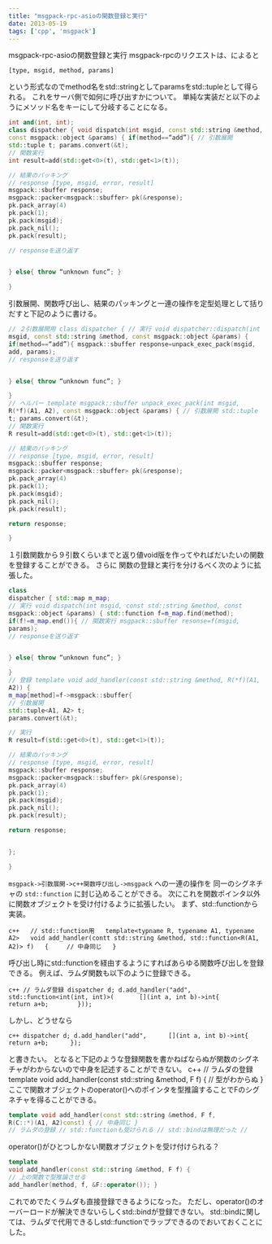```yaml
---
title: "msgpack-rpc-asioの関数登録と実行"
date: 2013-05-19
tags: ['cpp', 'msgpack']
---
```


msgpack-rpc-asioの関数登録と実行
msgpack-rpcのリクエストは、によると

```
[type, msgid, method, params]
```

という形式なのでmethod名をstd::stringとしてparamsをstd::tupleとして得られる。
これをサーバ側で如何に呼び出すかについて。
単純な実装だと以下のようにメソッド名をキーにして分岐することになる。

```c++ 
int and(int, int);
class dispatcher { void dispatch(int msgid, const std::string &method,
const msgpack::object &params) { if(method==“add”){ // 引数展開
std::tuple t; params.convert(&t);
// 関数実行
int result=add(std::get<0>(t), std::get<1>(t));

// 結果のパッキング
// response [type, msgid, error, result]
msgpack::sbuffer response;
msgpack::packer<msgpack::sbuffer> pk(&response);
pk.pack_array(4)
pk.pack(1);
pk.pack(msgid);
pk.pack_nil();
pk.pack(result);

// responseを送り返す


} else{ throw “unknown func”; }

}
```

引数展開、関数呼び出し、結果のパッキングと一連の操作を定型処理として括りだすと下記のように書ける。

```c++
// ２引数展開用 class dispatcher { // 実行 void dispatcher::dispatch(int
msgid, const std::string &method, const msgpack::object &params) {
if(method==“add”){ msgpack::sbuffer response=unpack_exec_pack(msgid,
add, params);
// responseを送り返す


} else{ throw “unknown func”; }

}
// ヘルパー template msgpack::sbuffer unpack_exec_pack(int msgid,
R(*f)(A1, A2), const msgpack::object &params) { // 引数展開 std::tuple
t; params.convert(&t);
// 関数実行
R result=add(std::get<0>(t), std::get<1>(t));

// 結果のパッキング
// response [type, msgid, error, result]
msgpack::sbuffer response;
msgpack::packer<msgpack::sbuffer> pk(&response);
pk.pack_array(4)
pk.pack(1);
pk.pack(msgid);
pk.pack_nil();
pk.pack(result);

return response;

}
```

１引数関数から９引数くらいまでと返り値void版を作ってやればだいたいの関数を登録することができる。
さらに 関数の登録と実行を分けるべく次のように拡張した。 

```c++ 
class
dispatcher { std::map m_map;
// 実行 void dispatch(int msgid, const std::string &method, const
msgpack::object &params) { std::function f=m_map.find(method);
if(f!=m_map.end()){ // 関数実行 msgpack::sbuffer resonse=f(msgid,
params);
// responseを送り返す


} else{ throw “unknown func”; }

}
// 登録 template void add_handler(const std::string &method, R(*f)(A1,
A2)) {
m_map[method]=f->msgpack::sbuffer{
// 引数展開
std::tuple<A1, A2> t;
params.convert(&t);

// 実行
R result=f(std::get<0>(t), std::get<1>(t));

// 結果のパッキング
// response [type, msgid, error, result]
msgpack::sbuffer response;
msgpack::packer<msgpack::sbuffer> pk(&response);
pk.pack_array(4)
pk.pack(1);
pk.pack(msgid);
pk.pack_nil();
pk.pack(result);

return response;


};

}
```
`msgpack->引数展開->c++関数呼び出し->msgpack` への一連の操作を 同一のシグネチャの `std::function` に封じ込めることができる。
次にこれを関数ポインタ以外に関数オブジェクトを受け付けるように拡張したい。
まず、std::functionから実装。

```
c++   // std::function用   template<typname R, typename A1, typename A2>   void add_handler(contt std::string &method, std::function<R(A1, A2)> f)   {     // 中身同じ   }
```

呼び出し時にstd::functionを経由するようにすればあらゆる関数呼び出しを登録できる。
例えば、ラムダ関数も以下のように登録できる。

```
c++ // ラムダ登録 dispatcher d; d.add_handler("add",      std::function<int(int, int)>(       [](int a, int b)->int{          return a+b;        }));
```

しかし、どうせなら

```
c++ dispatcher d; d.add_handler("add",      [](int a, int b)->int{        return a+b;      });
```

と書きたい。
となると下記のような登録関数を書かねばならぬが関数のシグネチャがわからないので中身を記述することができない。
c++   // ラムダの登録   template<typname F>   void add_handler(const std::string &method, F f)   {     // 型がわからぬ   }
ここで関数オブジェクトのoperator()へのポインタを型推論することでFのシグネチャを得ることができる。

```c++ 
template void add_handler(const std::string &method, F f,
R(C::*)(A1, A2)const) { // 中身同じ }
// ラムダの登録 // std::functionも受けられる // std::bindは無理だった //
```

operator()がひとつしかない関数オブジェクトを受け付けられる？ 

```c++
template
void add_handler(const std::string &method, F f) { 
// 上の関数で型推論させる 
add_handler(method, f, &F::operator()); } 
```

これでめでたくラムダも直接登録できるようになった。
ただし、operator()のオーバーロードが解決できないらしくstd::bindが登録できない。
std::bindに関しては、ラムダで代用できるしstd::functionでラップできるのでおいておくことにした。

